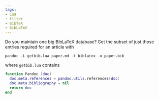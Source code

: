 ```yaml
---
tags:
- Lua
- filter
- BibTeX
- BibLaTeX
---
```


Do you maintain one big BibLaTeX database? Get the subset of just those
entries required for an article with

```
pandoc -L getbib.lua paper.md -t biblatex -o paper.bib
```

where `getbib.lua` contains

``` lua
function Pandoc (doc)
  doc.meta.references = pandoc.utils.references(doc)
  doc.meta.bibliography = nil
  return doc
end
```
